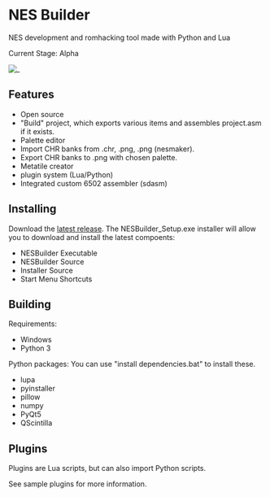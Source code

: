 # NES Builder
NES development and romhacking tool made with Python and Lua

Current Stage: Alpha

![_](https://i.imgur.com/iIQ8cAW.png)

## Features ##
* Open source
* "Build" project, which exports various items and assembles project.asm if it exists.
* Palette editor
* Import CHR banks from .chr, .png, .png (nesmaker).
* Export CHR banks to .png with chosen palette.
* Metatile creator
* plugin system (Lua/Python)
* Integrated custom 6502 assembler (sdasm)

## Installing ##
Download the [latest release](https://github.com/SpiderDave/NESBuilder/releases).
The NESBuilder_Setup.exe installer will allow you to download and install the latest compoents:
* NESBuilder Executable
* NESBuilder Source
* Installer Source
* Start Menu Shortcuts

## Building ##
Requirements:
* Windows
* Python 3

Python packages:
You can use "install dependencies.bat" to install these.
* lupa
* pyinstaller
* pillow
* numpy
* PyQt5
* QScintilla

## Plugins ##
Plugins are Lua scripts, but can also import Python scripts.

See sample plugins for more information.

